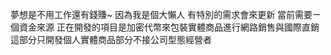 

夢想是不用工作還有錢賺~
因為我是個大懶人
有特別的需求會來更新
當前需要ㄧ個資金來源
正在開發的項目是加密代幣來包裝實體商品進行網路銷售與國際直銷
這部分只開發個人實體商品部分不接公司型態經營者
